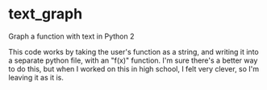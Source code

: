 # text_graph
Graph a function with text in Python 2

This code works by taking the user's function as a string, and writing it into a separate python file, with an "f(x)" function. I'm sure there's a better way to do this, but when I worked on this in high school, I felt very clever, so I'm leaving it as it is.
